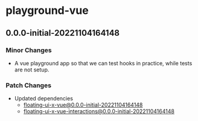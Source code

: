 # playground-vue

## 0.0.0-initial-20221104164148

### Minor Changes

- A vue playground app so that we can test hooks in practice, while tests are
  not setup.

### Patch Changes

- Updated dependencies
  - floating-ui-x-vue@0.0.0-initial-20221104164148
  - floating-ui-x-vue-interactions@0.0.0-initial-20221104164148
